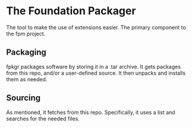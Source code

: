 # The Foundation Packager

The tool to make the use of extensions easier.
The primary component to the fpm project.

## Packaging

fpkgr packages software by storing it in a .tar archive.
It gets packages from this repo, and/or a user-defined source.
It then unpacks and installs them as needed.

## Sourcing

As mentioned, it fetches from this repo. Specifically,
it uses a list and searches for the needed files.
